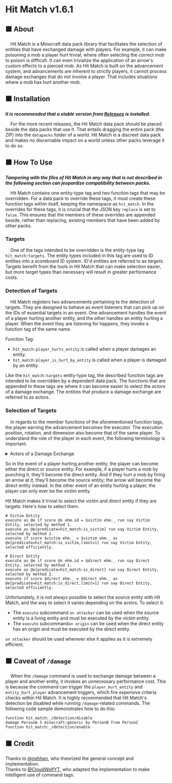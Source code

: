 # Hit Match v1.6.1
## 🟧 About
&nbsp;&nbsp;&nbsp;&nbsp;Hit Match is a Minecraft data pack library that facilitates the selection of entities that have exchanged damage with players.
For example, it can make poisoning a mob a player hurt trivial, where often selecting the correct mob to poison is difficult.
It can even trivialize the application of an arrow's custom effects to a pierced mob.
As Hit Match is built on the advancement system, and advancements are inherent to strictly players, it cannot process damage exchanges that do not involve a player.
That includes situations where a mob has hurt another mob.
## 🟧 Installation
***It is recommended that a stable version from [Releases](https://github.com/picarrow/hit-match/releases) is installed.***

&nbsp;&nbsp;&nbsp;&nbsp;For the more recent releases, the Hit Match data pack should be placed beside the data packs that use it.
That entails dragging the entire pack (the ZIP) into the `datapacks` folder of a world.
Hit Match is a discreet data pack and makes no discernable impact on a world unless other packs leverage it to do so.
## 🟧 How To Use
***Tampering with the files of Hit Match in any way that is not described in the following section can jeopardize compatibility between packs.***

&nbsp;&nbsp;&nbsp;&nbsp;Hit Match contains one entity-type tag and two function tags that may be overridden.
For a data pack to override these tags, it must create these function tags within itself, keeping the namespace as `hit_match`.
In the overrides for these tags, it is crucial that the JSON key `replace` is set to `false`.
This ensures that the members of these overrides are appended beside, rather than replacing, existing members that have been added by other packs.
### Targets
&nbsp;&nbsp;&nbsp;&nbsp;One of the tags intended to be overridden is the entity-type tag `hit_match:targets`.
The entity types included in this tag are used to ID entities into a scoreboard ID system.
ID'd entities are referred to as *targets*.
Targets benefit from the tools in Hit Match that can make selection easier, but more target types than necessary will result in greater performance costs.
### Detection of Targets
&nbsp;&nbsp;&nbsp;&nbsp;Hit Match registers two advancements pertaining to the detection of targets.
They are designed to behave as event listeners that can pick up on the IDs of essential targets in an event.
One advancement handles the event of a player hurting another entity, and the other handles an entity hurting a player.
When the event they are listening for happens, they invoke a function tag of the same name.

Function Tag:
- `hit_match:player_hurts_entity` is called when a player damages an entity.
- `hit_match:player_is_hurt_by_entity` is called when a player is damaged by an entity.

Like the `hit_match:targets` entity-type tag, the described function tags are intended to be overridden by a dependent data pack.
The functions that are appended to these tags are where it can become easier to select the *actors* of a damage exchange.
The entities that produce a damage exchange are referred to as actors.
### Selection of Targets
&nbsp;&nbsp;&nbsp;&nbsp;In regards to the member functions of the aforementioned function tags, the player earning the advancement becomes the executor.
The execution position, rotation, and dimension also become that of the same player.
To understand the role of the player in each event, the following terminology is important.
<details>
<summary>Actors of a Damage Exchange</summary>

**Victim Entity** - The entity that was dealt the damage.  
**Direct Entity** - The entity that dealt the damage.  
**Source Entity** - The entity that did not deal but is responsible for the damage.
</details>

So in the event of a player hurting another entity, the player can become either the direct or source entity.
For example, if a player hurts a mob by punching it, they'll become the direct entity.
And if they hurt a mob by firing an arrow at it, they'll become the source entity; the arrow will become the direct entity instead.
In the other event of an entity hurting a player, the player can only ever be the victim entity.

Hit Match makes it trivial to select the victim and direct entity if they are targets.
Here's how to select them.
```mcfunction
# Victim Entity
execute as @e if score @s ehm.id = $victim ehm._ run say Victim Entity, selected by method 1.
execute as @e[predicate=hit_match:is_victim] run say Victim Entity, selected by method 2.
execute if score $victim ehm._ = $victim ehm._ as @e[predicate=hit_match:is_victim,limit=1] run say Victim Entity, selected efficiently.

# Direct Entity
execute as @e if score @s ehm.id = $direct ehm._ run say Direct Entity, selected by method 1.
execute as @e[predicate=hit_match:is_direct] run say Direct Entity, selected by method 2.
execute if score $direct ehm._ = $direct ehm._ as @e[predicate=hit_match:is_direct,limit=1] run say Direct Entity, selected efficiently.
```
Unfortunately, it is not always possible to select the source entity with Hit Match, and the way to select it varies depending on the actors.
To select it:  
- The `execute` subcommand `on attacker` can be used when the source entity is a living entity and must be executed by the victim entity.
- The `execute` subcommand`on origin` can be used when the direct entity has an origin and must be executed by the direct entity.

`on attacker` should be used wherever else it applies as it is extremely efficient.
## 🟧 Caveat of `/damage`
&nbsp;&nbsp;&nbsp;&nbsp;When the `/damage` command is used to exchange damage between a player and another entity, it invokes an unnecessary performance cost.
This is because the command can trigger the `player_hurt_entity` and `entity_hurt_player` advancement triggers, which fire expensive criteria checks within Hit Match.
It is highly recommended that Hit Match's detection be disabled while running `/damage`-related commands.
The following code sample demonstrates how to do this:
```mcfunction
function hit_match:_/detection/disable
damage PersonA 5 minecraft:generic by PersonB from PersonC
function hit_match:_/detection/enable
```
## 🟧 Credit
Thanks to [@nphhpn](https://github.com/nphhpn), who theorized the general concept and implementation.  
Thanks to [@CloudWolfYT](https://github.com/CloudWolfYT), who adapted the implementation to make intelligent use of command tags.
